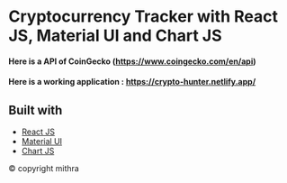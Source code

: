 # Cryptocurrency Tracker with React JS, Material UI and Chart JS

#### Here is a API of CoinGecko (https://www.coingecko.com/en/api)

#### Here is a working application :  https://crypto-hunter.netlify.app/

## Built with 

- [React JS](https://reactjs.org/)
- [Material UI](https://v4.mui.com/)
- [Chart JS](https://reactchartjs.github.io/react-chartjs-2/#/)

© copyright mithra
